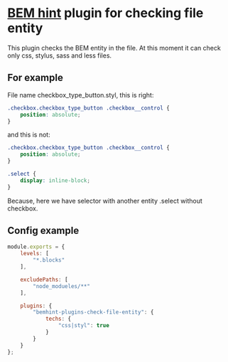 # [BEM hint](https://github.com/bem/bemhint) plugin for checking file entity

This plugin checks the BEM entity in the file. At this moment it can check only css, stylus, sass and less files.

## For example

File name checkbox_type_button.styl, this is right:

```css
.checkbox.checkbox_type_button .checkbox__control {
    position: absolute;
}
```

and this is not:

```css
.checkbox.checkbox_type_button .checkbox__control {
    position: absolute;
}

.select {
    display: inline-block;
}
```

Because, here we have selector with another entity .select without checkbox.

## Config example

```js
module.exports = {
    levels: [
        "*.blocks"
    ],

    excludePaths: [
        "node_modueles/**"
    ],

    plugins: {
        "bemhint-plugins-check-file-entity": {
            techs: {
                "css|styl": true
            }
        }
    }
};
```
